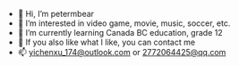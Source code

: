 - 👋 Hi, I’m petermbear
- 👀 I’m interested in video game, movie, music, soccer, etc.
- 🌱 I’m currently learning Canada BC education, grade 12
- 💞️ If you also like what I like, you can contact me
- 📫 yichenxu_174@outlook.com or 2772064425@qq.com

<!---
petermbear/petermbear is a ✨ special ✨ repository because its `README.md` (this file) appears on your GitHub profile.
You can click the Preview link to take a look at your changes.
--->

